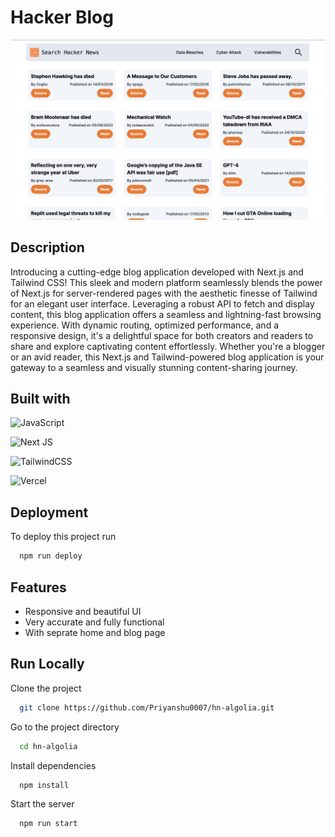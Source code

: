 
# Hacker Blog


![scre](https://github.com/Priyanshu0007/hn-algolia/blob/main/public/Screenshot.png?raw=true "Optional title")

## Description

Introducing a cutting-edge blog application developed with Next.js and Tailwind CSS! This sleek and modern platform seamlessly blends the power of Next.js for server-rendered pages with the aesthetic finesse of Tailwind for an elegant user interface. Leveraging a robust API to fetch and display content, this blog application offers a seamless and lightning-fast browsing experience. With dynamic routing, optimized performance, and a responsive design, it's a delightful space for both creators and readers to share and explore captivating content effortlessly. Whether you're a blogger or an avid reader, this Next.js and Tailwind-powered blog application is your gateway to a seamless and visually stunning content-sharing journey.







## Built with

![JavaScript](https://img.shields.io/badge/javascript-%23323330.svg?style=flat-square&logo=javascript&logoColor=%23F7DF1E)


![Next JS](https://img.shields.io/badge/Next-black?style=flat-square&logo=next.js&logoColor=white)

![TailwindCSS](https://img.shields.io/badge/tailwindcss-%2338B2AC.svg?style=flat-square&logo=tailwind-css&logoColor=white)

![Vercel](https://img.shields.io/badge/vercel-%23000000.svg?style=flat-square&logo=vercel&logoColor=white)







## Deployment

To deploy this project run

```bash
  npm run deploy
```


## Features

- Responsive and beautiful UI
- Very accurate and fully functional
- With seprate home and blog page



## Run Locally

Clone the project

```bash
  git clone https://github.com/Priyanshu0007/hn-algolia.git
```

Go to the project directory

```bash
  cd hn-algolia
```

Install dependencies

```bash
  npm install
```

Start the server

```bash
  npm run start
```

